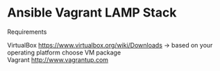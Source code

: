 # Ansible Vagrant LAMP Stack
Requirements

VirtualBox https://www.virtualbox.org/wiki/Downloads -> based on your operating platform choose VM package <br>
Vagrant http://www.vagrantup.com
